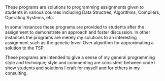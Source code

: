 These programs are solutions to programming assignments given to
students in various courses including Data Structres, Algorithms,
Compilers, Operating Systems, etc.

In some instances these programs are provided to students after the
assignment to demonstrate an approach and foster discussion. In other
instances the programs are merely my solutions to an interesting
assignment such as the genetic Inver-Over algorithm for approximating a
solution to the TSP.

These programs are intended to give a sense of my general programming
style and technique; style and commenting are consistent between code I
show students and solutions I craft for myself and for others in my
consulting.
